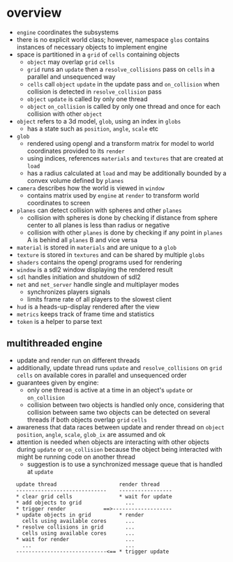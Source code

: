 # overview
* `engine` coordinates the subsystems
* there is no explicit world class; however, namespace `glos` contains instances of necessary objects to implement engine
* space is partitioned in a `grid` of `cells` containing objects
  - `object` may overlap `grid` `cells`
  - `grid` runs an `update` then a `resolve_collisions` pass on `cells` in a parallel and unsequenced way
  - `cells` call `object` `update` in the update pass and `on_collision` when collision is detected in `resolve_collision` pass
  - `object` `update` is called by only one thread
  - `object` `on_collision` is called by only one thread and once for each collision with other `object`
* `object` refers to a 3d model, `glob`, using an index in `globs`
  - has a state such as `position`, `angle`, `scale` etc
* `glob`
  - rendered using opengl and a transform matrix for model to world coordinates provided to its `render`
  - using indices, references `materials` and `textures` that are created at `load`
  - has a radius calculated at `load` and may be additionally bounded by a convex volume defined by `planes`
* `camera` describes how the world is viewed in `window`
  - contains matrix used by `engine` at `render` to transform world coordinates to screen
* `planes` can detect collision with spheres and other `planes`
  - collision with spheres is done by checking if distance from sphere center to all planes is less than radius or negative
  - collision with other `planes` is done by checking if any point in `planes` A is behind all `planes` B and vice versa
* `material` is stored in `materials` and are unique to a `glob`
* `texture` is stored in `textures` and can be shared by multiple `globs`
* `shaders` contains the opengl programs used for rendering
* `window` is a sdl2 window displaying the rendered result
* `sdl` handles initiation and shutdown of sdl2
* `net` and `net_server` handle single and multiplayer modes
  - synchronizes players signals
  - limits frame rate of all players to the slowest client
* `hud` is a heads-up-display rendered after the view
* `metrics` keeps track of frame time and statistics
* `token` is a helper to parse text

## multithreaded engine
* update and render run on different threads
* additionally, update thread runs `update` and `resolve_collisions` on `grid` `cells` on available cores in parallel and unsequenced order
* guarantees given by engine:
  - only one thread is active at a time in an object's `update` or `on_collision`
  - collision between two objects is handled only once, considering that collision between same two objects can be detected on several threads if both objects overlap `grid` `cells`
* awareness that data races between update and render thread on `object` `position`, `angle`, `scale`, `glob_ix` are assumed and ok
* attention is needed when objects are interacting with other objects during `update` or `on_collision` because the object being interacted with might be running code on another thread
  - suggestion is to use a synchronized message queue that is handled at `update`

```
   update thread                    render thread
   -----------------------------    -----------------
   * clear grid cells               * wait for update
   * add objects to grid              ...
   * trigger render            ==>-------------------
   * update objects in grid         * render
     cells using available cores      ...
   * resolve collisions in grid       ...
     cells using available cores      ...
   * wait for render                  ...
     ...                              ...                              
   -----------------------------<== * trigger update
```
